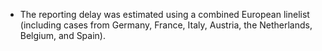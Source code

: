 

* The reporting delay was estimated using a combined European linelist (including cases from Germany, France, Italy, Austria, the Netherlands, Belgium, and Spain).